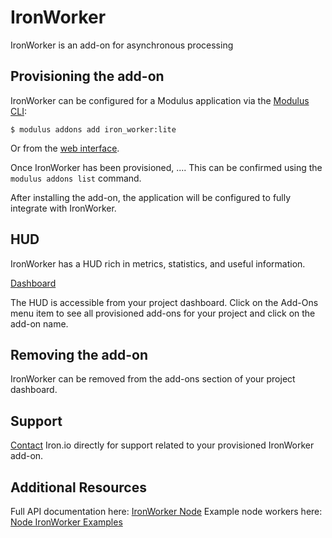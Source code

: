 IronWorker
=====

IronWorker is an add-on for asynchronous processing

## Provisioning the add-on

IronWorker can be configured for a Modulus application via the
[Modulus CLI](https://modulus.io/codex/cli/using_the_cli):

    $ modulus addons add iron_worker:lite

Or from the [web interface](https://addons.modulus.io/iron_worker).

Once IronWorker has been provisioned, .... This can be confirmed using the
`modulus addons list` command.

After installing the add-on, the application will be configured to fully
integrate with IronWorker.

## HUD

IronWorker has a HUD rich in metrics, statistics, and useful information.

[Dashboard](http://hud.iron.io)

The HUD is accessible from your project dashboard. Click on the Add-Ons
menu item to see all provisioned add-ons for your project and click on the
add-on name.

## Removing the add-on

IronWorker can be removed from the add-ons section of your project dashboard.

## Support

[Contact](https://get.iron.io/chat) Iron.io directly for support related to
your provisioned IronWorker add-on.

## Additional Resources
Full API documentation here: [IronWorker Node](https://github.com/iron-io/iron_worker_node)
Example node workers here: [Node IronWorker Examples](https://github.com/iron-io/iron_worker_examples/tree/master/node)
